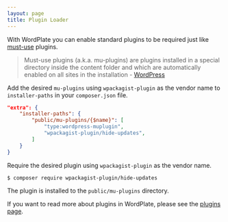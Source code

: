 ```yaml
---
layout: page
title: Plugin Loader
---
```


With WordPlate you can enable standard plugins to be required just like [must-use](https://codex.wordpress.org/Must_Use_Plugins) plugins.

> Must-use plugins (a.k.a. mu-plugins) are plugins installed in a special directory inside the content folder and which are automatically enabled on all sites in the installation - [WordPress](https://codex.wordpress.org/Must_Use_Plugins)

Add the desired `mu-plugins` using `wpackagist-plugin` as the vendor name to `installer-paths` in your `composer.json` file.

```json
"extra": {
    "installer-paths": {
        "public/mu-plugins/{$name}": [
            "type:wordpress-muplugin",
            "wpackagist-plugin/hide-updates",
        ]
    }
}
```

Require the desired plugin using `wpackagist-plugin` as the vendor name.

```sh
$ composer require wpackagist-plugin/hide-updates
```

The plugin is installed to the `public/mu-plugins` directory. 

If you want to read more about plugins in WordPlate, please see the [plugins page](/docs/plugins).
